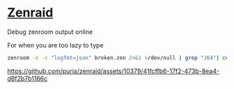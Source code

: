 # [Zenraid](https://pn-a.com/zenraid)
Debug zenroom output online

For when you are too lazy to type

```bash
zenroom -z -c "logfmt=json" broken.zen 2>&1 >/dev/null | grep "J64"| cut -d" " -f3|cut -d"\"" -f1|base64 -d|jq
```


https://github.com/puria/zenraid/assets/10379/41fcffb6-17f2-473b-8ea4-d8f2b7b1166c


